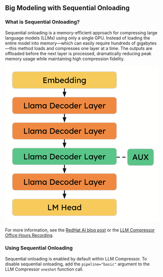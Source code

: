 ## Big Modeling with Sequential Onloading ##
### What is Sequential Onloading? ###
Sequential onloading is a memory-efficient approach for compressing large language models (LLMs) using only a single GPU. Instead of loading the entire model into memory—which can easily require hundreds of gigabytes—this method loads and compresses one layer at a time. The outputs are offloaded before the next layer is processed, dramatically reducing peak memory usage while maintaining high compression fidelity.

<p align="center">
    <img src="assets/sequential_onloading.png"/>
</p>

For more information, see the [RedHat AI blog post](https://developers.redhat.com/articles/2025/05/09/llm-compressor-optimize-llms-low-latency-deployments#generalizing_to_multimodal_and_moe_architectures) or the [LLM Compressor Office Hours Recording](https://www.youtube.com/watch?v=GrhuqQDmBk8).

### Using Sequential Onloading ###
Sequential onloading is enabled by default within LLM Compressor. To disable sequential onloading, add the `pipeline="basic"` argument to the LLM Compressor `oneshot` function call.